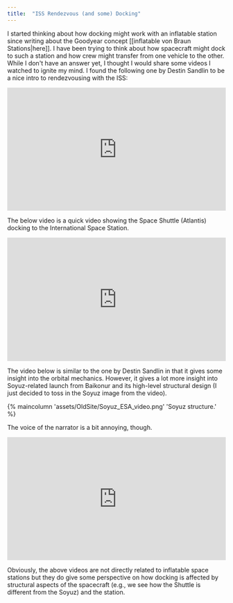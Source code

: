 ```yaml
---
title:  "ISS Rendezvous (and some) Docking"
---
```

I started thinking about how docking might work with an inflatable station since writing about the
Goodyear concept [[inflatable von Braun Stations|here]]. I have been trying to think about how spacecraft might dock to such a 
station and how crew might transfer from one vehicle to the other. While I don't have an answer 
yet, I thought I would share some videos I watched to ignite my mind. I found the following one by Destin Sandlin to be a nice intro to rendezvousing with the ISS:
<div style="position: relative; padding-bottom: 56.25%; height: 0; overflow: hidden; max-width: 100%;">
    <iframe style="position: absolute; top: 0; left: 0; width: 100%; height: 100%;" src="https://www.youtube.com/embed/qFjw6Lc6J2g?si=4RVvEag2Bv0TmV8u" title="YouTube video player" frameborder="0" allow="accelerometer; autoplay; clipboard-write; encrypted-media; gyroscope; picture-in-picture; web-share" referrerpolicy="strict-origin-when-cross-origin" allowfullscreen></iframe>
</div>

The below video is a quick video showing the Space Shuttle (Atlantis) docking to the International Space Station.

<div style="position: relative; padding-bottom: 56.25%; height: 0; overflow: hidden; max-width: 100%;">
    <iframe style="position: absolute; top: 0; left: 0; width: 100%; height: 100%;" src="https://www.youtube.com/embed/LS__eHT3NWE?si=lIsz3_S7lzl3w0aX" title="YouTube video player" frameborder="0" allow="accelerometer; autoplay; clipboard-write; encrypted-media; gyroscope; picture-in-picture; web-share" referrerpolicy="strict-origin-when-cross-origin" allowfullscreen></iframe>
</div>

The video below is similar to the one by Destin Sandlin in that it gives some insight into the orbital mechanics.
However, it gives a lot more insight into Soyuz-related launch from Baikonur and
its high-level structural design (I just decided to toss in the Soyuz image from the video).

{% maincolumn 'assets/OldSite/Soyuz_ESA_video.png' 'Soyuz structure.' %}

The voice of the narrator is a bit annoying, though.
<div style="position: relative; padding-bottom: 56.25%; height: 0; overflow: hidden; max-width: 100%;">
    <iframe style="position: absolute; top: 0; left: 0; width: 100%; height: 100%;" src="https://www.youtube.com/embed/M2_NeFbFcSw?si=jzhO14998N7ODhnE" title="YouTube video player" frameborder="0" allow="accelerometer; autoplay; clipboard-write; encrypted-media; gyroscope; picture-in-picture; web-share" referrerpolicy="strict-origin-when-cross-origin" allowfullscreen></iframe>
</div>

Obviously, the above videos are not directly related to inflatable space stations
but they do give some perspective on how docking is affected by structural aspects
of the spacecraft (e.g., we see how the Shuttle is different from the Soyuz)
and the station.